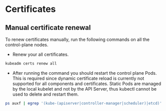 # Certificates

## Manual certificate renewal
To renew certificates manually, run the following commands on all the control-plane nodes.

- Renew your all certificates.
```sh
kubeadm certs renew all
```
- After running the command you should restart the control plane Pods. This is required since dynamic certificate reload is currently not supported for all components and certificates. Static Pods are managed by the local kubelet and not by the API Server, thus kubectl cannot be used to delete and restart them.
```sh
ps auxf | egrep '(kube-(apiserver|controller-manager|scheduler)|etcd)' | awk '{ print $2 }' | xargs kill
```
